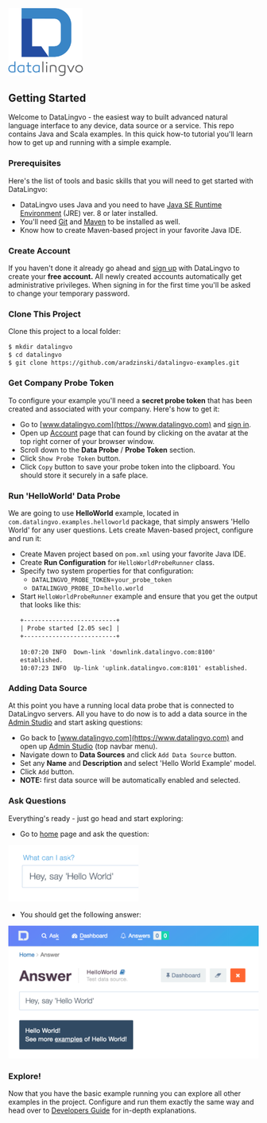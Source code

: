 <img src="images/datalingvo2.png" width="150"/>

## Getting Started
Welcome to DataLingvo - the easiest way to built advanced natural language
interface to any device, data source or a service. This repo contains Java and Scala
examples. In this quick how-to tutorial you'll learn how to get up and running with a
simple example.

### Prerequisites
Here's the list of tools and basic skills that you will need to get started with DataLingvo:
 - DataLingvo uses Java and you need to have [Java SE Runtime Environment](http://www.oracle.com/technetwork/java/javase/downloads/index.html) (JRE) ver. 8 or later installed.
 - You'll need [Git]("https://git-scm.com/downloads) and [Maven](https://maven.apache.org/install.html) to be installed as well.
 - Know how to create Maven-based project in your favorite Java IDE.

### Create Account
If you haven't done it already go ahead and [sign up](https://www.datalingvo.com/client/src/datalingvo.html#/signup)
with DataLingvo to create your **free account.** All newly created accounts automatically
get administrative privileges. When signing in for the first time you'll be asked to change
your temporary password.

### Clone This Project
Clone this project to a local folder:
```shell
$ mkdir datalingvo
$ cd datalingvo
$ git clone https://github.com/aradzinski/datalingvo-examples.git
```

### Get Company Probe Token
To configure your example you'll need a <b>secret probe token</b> that has been created and
associated with your company. Here's how to get it:
 - Go to [www.datalingvo.com](https://www.datalingvo.com) and [sign in](https://datalingvo.com/client/src/datalingvo.html#/signin).
 - Open up [Account](https://datalingvo.com/client/src/datalingvo.html#/account) page that can found by clicking on the avatar at the top right corner of your browser window.
 - Scroll down to the **Data Probe** / **Probe Token** section.
 - Click `Show Probe Token` button.</li>
 - Click `Copy` button to save your probe token into the clipboard. You should store it securely in a safe place.
 
### Run 'HelloWorld' Data Probe
We are going to use **HelloWorld** example, located in `com.datalingvo.examples.helloworld` package, that simply answers 'Hello World' for
any user questions. Lets create Maven-based project, configure and run it:
 - Create Maven project based on `pom.xml` using your favorite Java IDE.
 - Create **Run Configuration** for `HelloWorldProbeRunner` class.
 - Specify two system properties for that configuration:
   - `DATALINGVO_PROBE_TOKEN`=`your_probe_token`
   - `DATALINGVO_PROBE_ID`=`hello.world`
 - Start `HelloWorldProbeRunner` example and ensure that you get the output that looks like this:
    ```shell
    +--------------------------+
    | Probe started [2.05 sec] |
    +--------------------------+
    
    10:07:20 INFO  Down-link 'downlink.datalingvo.com:8100' established.
    10:07:23 INFO  Up-link 'uplink.datalingvo.com:8101' established.
    ``` 

### Adding Data Source
At this point you have a running local data probe that is connected to DataLingvo servers.
All you have to do now is to add a data source in the [Admin Studio](https://datalingvo.com/client/src/datalingvo.html#/studio) and
start asking questions:
 - Go back to [www.datalingvo.com](https://www.datalingvo.com) and open up [Admin Studio](https://datalingvo.com/client/src/datalingvo.html#/studio) (top navbar menu).
 - Navigate down to **Data Sources** and click `Add Data Source` button.
 - Set any **Name** and **Description** and select 'Hello World Example' model.
 - Click `Add` button.
 - **NOTE:** first data source will be automatically enabled and selected.
 
### Ask Questions
Everything's ready - just go head and start exploring:
 - Go to [home](https://datalingvo.com/client/src/datalingvo.html#/ask) page and ask the question: 
<img src="images/howto1.png" width="262px">

 - You should get the following answer: 
<img src="images/howto2.png" width="620px">

### Explore!
Now that you have the basic example running you can explore all other examples in the
project. Configure and run them exactly the same way and head over to
[Developers Guide](https://datalingvo.com/client/src/datalingvo.html#/devguide) for in-depth explanations.
 

